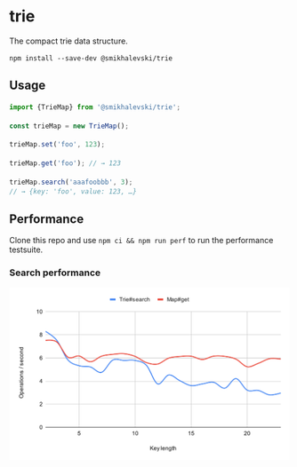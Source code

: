 # trie

The compact trie data structure.

```shell
npm install --save-dev @smikhalevski/trie
```

## Usage

```ts
import {TrieMap} from '@smikhalevski/trie';

const trieMap = new TrieMap();

trieMap.set('foo', 123);

trieMap.get('foo'); // → 123

trieMap.search('aaafoobbb', 3);
// → {key: 'foo', value: 123, …}
```

## Performance

Clone this repo and use `npm ci && npm run perf` to run the performance testsuite.

### Search performance

![Search performance chart](./charts/search.svg)
